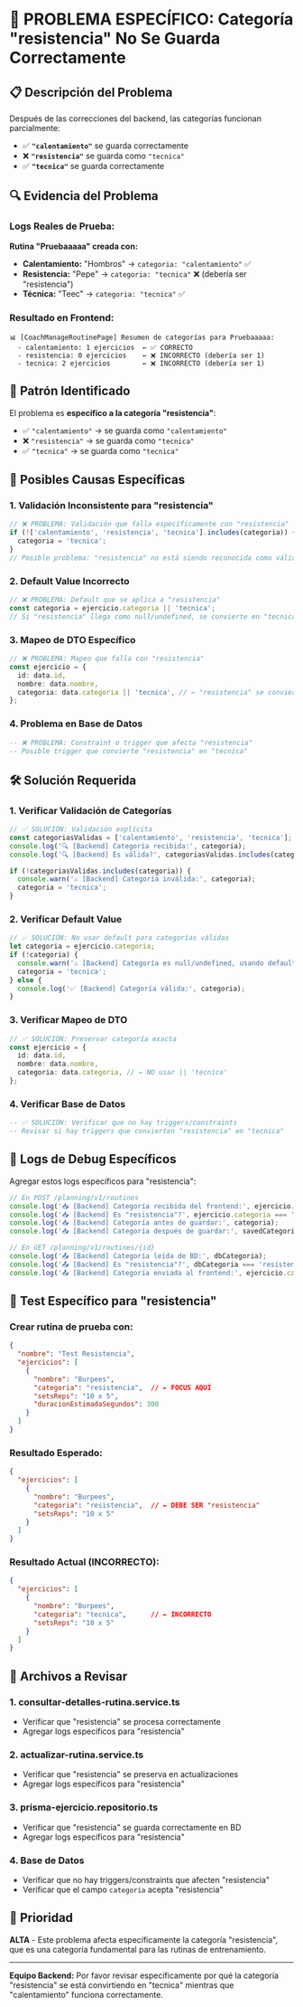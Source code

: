 # 🚨 PROBLEMA ESPECÍFICO: Categoría "resistencia" No Se Guarda Correctamente

## 📋 **Descripción del Problema**

Después de las correcciones del backend, las categorías funcionan parcialmente:
- ✅ **`"calentamiento"`** se guarda correctamente
- ❌ **`"resistencia"`** se guarda como `"tecnica"`
- ✅ **`"tecnica"`** se guarda correctamente

## 🔍 **Evidencia del Problema**

### **Logs Reales de Prueba:**

**Rutina "Pruebaaaaa" creada con:**
- **Calentamiento:** "Hombros" → `categoria: "calentamiento"` ✅
- **Resistencia:** "Pepe" → `categoria: "tecnica"` ❌ (debería ser "resistencia")
- **Técnica:** "Teec" → `categoria: "tecnica"` ✅

### **Resultado en Frontend:**
```
📊 [CoachManageRoutinePage] Resumen de categorías para Pruebaaaaa:
  - calentamiento: 1 ejercicios  ← ✅ CORRECTO
  - resistencia: 0 ejercicios    ← ❌ INCORRECTO (debería ser 1)
  - tecnica: 2 ejercicios        ← ❌ INCORRECTO (debería ser 1)
```

## 🎯 **Patrón Identificado**

El problema es **específico a la categoría "resistencia"**:
- ✅ `"calentamiento"` → se guarda como `"calentamiento"`
- ❌ `"resistencia"` → se guarda como `"tecnica"`
- ✅ `"tecnica"` → se guarda como `"tecnica"`

## 🔧 **Posibles Causas Específicas**

### **1. Validación Inconsistente para "resistencia"**
```typescript
// ❌ PROBLEMA: Validación que falla específicamente con "resistencia"
if (!['calentamiento', 'resistencia', 'tecnica'].includes(categoria)) {
  categoria = 'tecnica';
}
// Posible problema: "resistencia" no está siendo reconocida como válida
```

### **2. Default Value Incorrecto**
```typescript
// ❌ PROBLEMA: Default que se aplica a "resistencia"
const categoria = ejercicio.categoria || 'tecnica';
// Si "resistencia" llega como null/undefined, se convierte en "tecnica"
```

### **3. Mapeo de DTO Específico**
```typescript
// ❌ PROBLEMA: Mapeo que falla con "resistencia"
const ejercicio = {
  id: data.id,
  nombre: data.nombre,
  categoria: data.categoria || 'tecnica', // ← "resistencia" se convierte en "tecnica"
};
```

### **4. Problema en Base de Datos**
```sql
-- ❌ PROBLEMA: Constraint o trigger que afecta "resistencia"
-- Posible trigger que convierte "resistencia" en "tecnica"
```

## 🛠️ **Solución Requerida**

### **1. Verificar Validación de Categorías**
```typescript
// ✅ SOLUCIÓN: Validación explícita
const categoriasValidas = ['calentamiento', 'resistencia', 'tecnica'];
console.log('🔍 [Backend] Categoría recibida:', categoria);
console.log('🔍 [Backend] Es válida?', categoriasValidas.includes(categoria));

if (!categoriasValidas.includes(categoria)) {
  console.warn('⚠️ [Backend] Categoría inválida:', categoria);
  categoria = 'tecnica';
}
```

### **2. Verificar Default Value**
```typescript
// ✅ SOLUCIÓN: No usar default para categorías válidas
let categoria = ejercicio.categoria;
if (!categoria) {
  console.warn('⚠️ [Backend] Categoría es null/undefined, usando default');
  categoria = 'tecnica';
} else {
  console.log('✅ [Backend] Categoría válida:', categoria);
}
```

### **3. Verificar Mapeo de DTO**
```typescript
// ✅ SOLUCIÓN: Preservar categoría exacta
const ejercicio = {
  id: data.id,
  nombre: data.nombre,
  categoria: data.categoria, // ← NO usar || 'tecnica'
};
```

### **4. Verificar Base de Datos**
```sql
-- ✅ SOLUCIÓN: Verificar que no hay triggers/constraints
-- Revisar si hay triggers que convierten "resistencia" en "tecnica"
```

## 📝 **Logs de Debug Específicos**

Agregar estos logs específicos para "resistencia":

```typescript
// En POST /planning/v1/routines
console.log('📥 [Backend] Categoría recibida del frontend:', ejercicio.categoria);
console.log('📥 [Backend] Es "resistencia"?', ejercicio.categoria === 'resistencia');
console.log('📥 [Backend] Categoría antes de guardar:', categoria);
console.log('📥 [Backend] Categoría después de guardar:', savedCategoria);

// En GET /planning/v1/routines/{id}  
console.log('📤 [Backend] Categoría leída de BD:', dbCategoria);
console.log('📤 [Backend] Es "resistencia"?', dbCategoria === 'resistencia');
console.log('📤 [Backend] Categoría enviada al frontend:', ejercicio.categoria);
```

## 🧪 **Test Específico para "resistencia"**

### **Crear rutina de prueba con:**
```json
{
  "nombre": "Test Resistencia",
  "ejercicios": [
    {
      "nombre": "Burpees",
      "categoria": "resistencia",  // ← FOCUS AQUÍ
      "setsReps": "10 x 5",
      "duracionEstimadaSegundos": 300
    }
  ]
}
```

### **Resultado Esperado:**
```json
{
  "ejercicios": [
    {
      "nombre": "Burpees",
      "categoria": "resistencia",  // ← DEBE SER "resistencia"
      "setsReps": "10 x 5"
    }
  ]
}
```

### **Resultado Actual (INCORRECTO):**
```json
{
  "ejercicios": [
    {
      "nombre": "Burpees",
      "categoria": "tecnica",      // ← INCORRECTO
      "setsReps": "10 x 5"
    }
  ]
}
```

## 🎯 **Archivos a Revisar**

### **1. consultar-detalles-rutina.service.ts**
- Verificar que "resistencia" se procesa correctamente
- Agregar logs específicos para "resistencia"

### **2. actualizar-rutina.service.ts**
- Verificar que "resistencia" se preserva en actualizaciones
- Agregar logs específicos para "resistencia"

### **3. prisma-ejercicio.repositorio.ts**
- Verificar que "resistencia" se guarda correctamente en BD
- Agregar logs específicos para "resistencia"

### **4. Base de Datos**
- Verificar que no hay triggers/constraints que afecten "resistencia"
- Verificar que el campo `categoria` acepta "resistencia"

## 🚀 **Prioridad**

**ALTA** - Este problema afecta específicamente la categoría "resistencia", que es una categoría fundamental para las rutinas de entrenamiento.

---

**Equipo Backend:** Por favor revisar específicamente por qué la categoría "resistencia" se está convirtiendo en "tecnica" mientras que "calentamiento" funciona correctamente. 